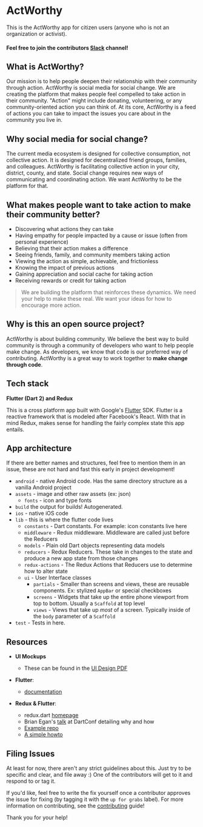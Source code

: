 # ActWorthy
This is the ActWorthy app for citizen users (anyone who is not an organization or activist). 

#### Feel free to join the contributors [Slack](https://join.slack.com/t/actworthycontributors/shared_invite/enQtMzg3OTAwMDI0NTY3LWEzYjFkZWNmNThmZTc0NWM0NDFmODQ4NDNkNzRhMTMzN2I4YTUyMjg3MDY1MTY3OTJhZGQ4NjViMWNhZTQzODI) channel!

## What is ActWorthy?
Our mission is to help people deepen their relationship with their community through action. ActWorthy is social media for social change. We are creating the platform that makes people feel compelled to take action in their community. "Action" might include donating, volunteering, or any community-oriented action you can think of. At its core, ActWorthy is a feed of actions you can take to impact the issues you care about in the community you live in.

## Why social media for social change?
The current media ecosystem is designed for collective consumption, not collective action. It is designed for decentralized friend groups, families, and colleagues. ActWorthy is facilitating collective action in your city, district, county, and state. Social change requires new ways of communicating and coordinating action. We want ActWorthy to be the platform for that.

## What makes people want to take action to make their community better?
- Discovering what actions they can take
- Having empathy for people impacted by a cause or issue (often from personal experience)
- Believing that their action makes a difference
- Seeing friends, family, and community members taking action
- Viewing the action as simple, achievable, and frictionless
- Knowing the impact of previous actions
- Gaining appreciation and social cache for taking action
- Receiving rewards or credit for taking action
 
> We are building the platform that reinforces these dynamics. We need your help to make these real. We want your ideas for how to encourage more action.

## Why is this an open source project?
ActWorthy is about building community. We believe the best way to build community is through a community of developers who want to help people make change. As developers, we know that code is our preferred way of contributing. ActWorthy is a great way to work together to **make change through code**.


## Tech stack
**Flutter (Dart 2) and Redux**

This is a cross platform app built with Google's [Flutter](https://flutter.io/) SDK. Flutter is a reactive framework that is modeled after Facebook's React. With that in mind Redux, makes sense for handling the fairly complex state this app entails.

## App architecture

If there are better names and structures, feel free to mention them in an issue, these are not hard and fast this early in project development!

- `android` - native Android code. Has the same directory structure as a vanilla Android project
- `assets` - image and other raw assets (ex: json)
    - `fonts` - icon and type fonts
- `build` the output for builds! Autogenerated.
- `ios` - native iOS code
- `lib` - this is where the flutter code lives
    - `constants` - Dart constants. For example: icon constants live here
    - `middleware` - Redux middleware. Middleware are called just before the Reducers
    - `models` - Plain old Dart objects representing data models
    - `reducers` - Redux Reducers. These take in changes to the state and produce a new app state from those changes
    - `redux-actions` - The Redux Actions that Reducers use to determine how to alter state
    - `ui` - User Interface classes
        - `partials` - Smaller than screens and views, these are reusable components. Ex: stylized `AppBar` or special checkboxes
        - `screens` - Widgets that take up the entire phone viewport from top to bottom. Usually a `Scaffold` at top level
        - `views` - Views that take up _most_ of a screen. Typically inside of the `body` parameter of a `Scaffold`
- `test` - Tests in here.


## Resources

- **UI Mockups**
    - These can be found in the [UI Design PDF](https://github.com/actworthy/citizen-flutter/blob/master/mobile-design.pdf)

- **Flutter**:
    - [documentation](https://flutter.io/docs/)

- **Redux & Flutter**:
    - redux.dart [homepage](https://github.com/johnpryan/redux.dart)
    - Brian Egan's [talk](https://www.youtube.com/watch?v=zKXz3pUkw9A) at DartConf detailing why and how 
    - [Example repo](https://github.com/brianegan/flutter_architecture_samples/tree/master/example/redux)
    - [A simple howto](https://hackernoon.com/flutter-redux-how-to-make-shopping-list-app-1cd315e79b65)

## Filing Issues
At least for now, there aren't any strict guidelines about this. Just try to be specific and clear, and file away :) One of the contributors will get to it and respond to or tag it. 

If you'd like, feel free to write the fix yourself once a contributor approves the issue for fixing (by tagging it with the `up for grabs` label). For more information on contributing, see the [contributing](https://github.com/actworthy/citizen-flutter/blob/master/CONTRIBUTING.md) guide! 

Thank you for your help!